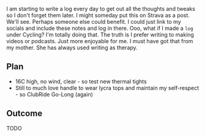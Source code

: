 I am starting to write a log every day to get out all the thoughts and tweaks so I don't forget them later. I might someday put this on Strava as a post. We'll see. Perhaps someone else could benefit. I could just link to my socials and include these notes and log in there. Ooo, what if I made a `log` under Cycling? I'm totally doing that. The truth is I prefer writing to making videos or podcasts. Just more enjoyable for me. I must have got that from my mother. She has always used writing as therapy.
## Plan

- 16C high, no wind, clear -  so test new thermal tights
- Still to much love handle to wear lycra tops and maintain my self-respect - so ClubRide Go-Long (again)

## Outcome

TODO